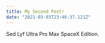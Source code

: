 ```yaml
---
title: My Second Post!
date: "2021-03-03T23:46:37.121Z"
---
```


Sed Lyf Ultra Pro Max SpaceX Edition.
